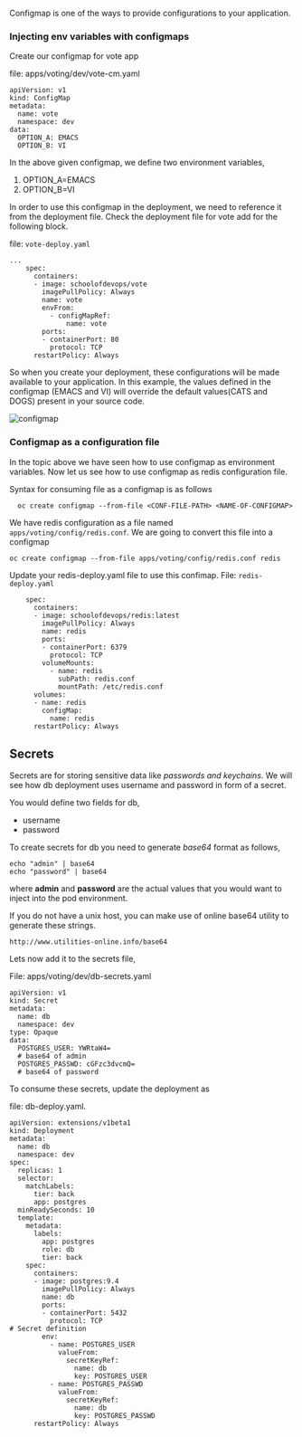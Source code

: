 Configmap is one of the ways to provide configurations to your application.

### Injecting env variables with configmaps
Create our configmap for vote app

file:  apps/voting/dev/vote-cm.yaml

```
apiVersion: v1
kind: ConfigMap
metadata:
  name: vote
  namespace: dev
data:
  OPTION_A: EMACS
  OPTION_B: VI
```

In the above given configmap, we define two environment variables,
  1. OPTION_A=EMACS
  2. OPTION_B=VI

In order to use this configmap in the deployment, we need to reference it from the deployment file.
Check the deployment file for vote add for the following block.

file: `vote-deploy.yaml`

```
...
    spec:
      containers:
      - image: schoolofdevops/vote
        imagePullPolicy: Always
        name: vote
        envFrom:
          - configMapRef:
              name: vote
        ports:
        - containerPort: 80
          protocol: TCP
      restartPolicy: Always
```

So when you create your deployment, these configurations will be made available to your application. In this example, the values defined in the configmap (EMACS and VI) will override the default values(CATS and DOGS) present in your source code.

![configmap](images/Configmap.png "ConfigMap")

### Configmap as a configuration file

In the  topic above we have seen how to use configmap as environment variables. Now let us see how to use configmap as redis configuration file.

Syntax for consuming file as a configmap is as follows

```
  oc create configmap --from-file <CONF-FILE-PATH> <NAME-OF-CONFIGMAP>
```

We have redis configuration as a file named `apps/voting/config/redis.conf`. We are going to convert this file into a configmap

```
oc create configmap --from-file apps/voting/config/redis.conf redis
```


Update your redis-deploy.yaml file to use this confimap.
File: `redis-deploy.yaml`

```
    spec:
      containers:
      - image: schoolofdevops/redis:latest
        imagePullPolicy: Always
        name: redis
        ports:
        - containerPort: 6379
          protocol: TCP
        volumeMounts:
          - name: redis
            subPath: redis.conf
            mountPath: /etc/redis.conf
      volumes:
      - name: redis
        configMap:
          name: redis
      restartPolicy: Always
```

## Secrets

Secrets are for storing sensitive data like *passwords and keychains*. We will see how db deployment uses username and password in form of a secret.

You would define two fields for db,
  * username
  * password

To create secrets for db you need to generate  *base64* format as follows,

```
echo "admin" | base64
echo "password" | base64
```

where **admin** and **password** are the actual values that you would want to inject into the pod environment.

If you do not have a unix host, you can make use of online base64 utility to generate these strings.

```
http://www.utilities-online.info/base64
```

Lets now add it to the secrets file,

File: apps/voting/dev/db-secrets.yaml

```
apiVersion: v1
kind: Secret
metadata:
  name: db
  namespace: dev
type: Opaque
data:
  POSTGRES_USER: YWRtaW4=
  # base64 of admin
  POSTGRES_PASSWD: cGFzc3dvcmQ=
  # base64 of password
```


To consume these secrets, update the deployment as

file: db-deploy.yaml.

```
apiVersion: extensions/v1beta1
kind: Deployment
metadata:
  name: db
  namespace: dev
spec:
  replicas: 1
  selector:
    matchLabels:
      tier: back
      app: postgres
  minReadySeconds: 10
  template:
    metadata:
      labels:
        app: postgres
        role: db
        tier: back
    spec:
      containers:
      - image: postgres:9.4
        imagePullPolicy: Always
        name: db
        ports:
        - containerPort: 5432
          protocol: TCP
# Secret definition
        env:
          - name: POSTGRES_USER
            valueFrom:
              secretKeyRef:
                name: db
                key: POSTGRES_USER
          - name: POSTGRES_PASSWD
            valueFrom:
              secretKeyRef:
                name: db
                key: POSTGRES_PASSWD
      restartPolicy: Always
```
